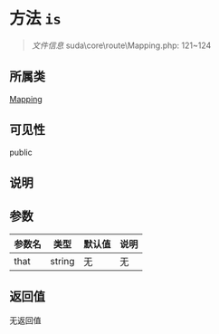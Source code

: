 # 方法 `is`

> *文件信息* suda\core\route\Mapping.php: 121~124

## 所属类 

[Mapping](../Mapping.md)

## 可见性

public

## 说明



## 参数


| 参数名 | 类型 | 默认值 | 说明 |
|--------|-----|-------|-------|
| that |  string | 无 | 无 |



## 返回值

无返回值
